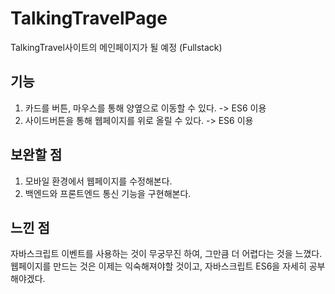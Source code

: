 # TalkingTravelPage
TalkingTravel사이트의 메인페이지가 될 예정 (Fullstack)

## 기능
1. 카드를 버튼, 마우스를 통해 양옆으로 이동할 수 있다. -> ES6 이용
2. 사이드버튼을 통해 웹페이지를 위로 올릴 수 있다. -> ES6 이용

## 보완할 점
1. 모바일 환경에서 웹페이지를 수정해본다.
2. 백엔드와 프론트엔드 통신 기능을 구현해본다.

## 느낀 점
자바스크립트 이벤트를 사용하는 것이 무궁무진 하여, 그만큼 더 어렵다는 것을 느꼈다. 웹페이지를 만드는 것은 이제는 익숙해져야할 것이고, 자바스크립트 ES6을 자세히 공부해야겠다.
